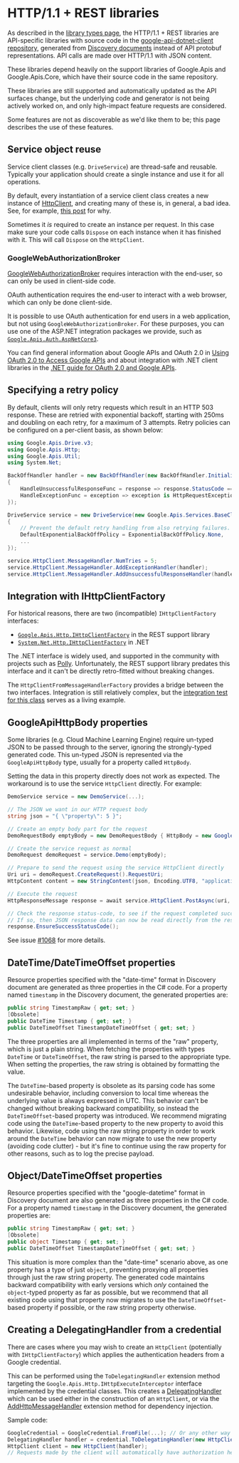 # HTTP/1.1 + REST libraries

As described in the [library types page](library-types.md), the
HTTP/1.1 + REST libraries are API-specific libraries with source code in
the [google-api-dotnet-client repository](https://github.com/googleapis/google-api-dotnet-client),
generated from [Discovery documents](https://developers.google.com/discovery/v1/getting_started)
instead of API protobuf representations. API calls are made over HTTP/1.1 with
JSON content.

These libraries depend heavily on the support libraries of Google.Apis and
Google.Apis.Core, which have their source code in the same repository.

These libraries are still supported and automatically updated as the API
surfaces change, but the underlying code and generator is not being actively worked
on, and only high-impact feature requests are considered.

Some features are not as discoverable as we'd like them to be; this page
describes the use of these features.

## Service object reuse

Service client classes (e.g. `DriveService`) are thread-safe and reusable.
Typically your application should create a single instance and use it for all operations.

By default, every instantiation of a service client class creates a new instance of
[HttpClient](https://learn.microsoft.com/en-us/dotnet/api/system.net.http.httpclient),
and creating many of these is, in general, a bad idea. See, for example,
[this post](https://aspnetmonsters.com/2016/08/2016-08-27-httpclientwrong/) for why.

Sometimes it *is* required to create an instance per request. In this case make sure
your code calls `Dispose` on each instance when it has finished with it.
This will call `Dispose` on the `HttpClient`.

### GoogleWebAuthorizationBroker

[GoogleWebAuthorizationBroker](https://github.com/googleapis/google-api-dotnet-client/blob/main/Src/Support/Google.Apis.Auth/OAuth2/GoogleWebAuthorizationBroker.cs) requires interaction with the end-user, so can only be used in client-side code.

OAuth authentication requires the end-user to interact with a web browser, which can only be done client-side.

It is possible to use OAuth authentication for end users in a web application, but not using
`GoogleWebAuthorizationBroker`. For these purposes, you can use one of the ASP.NET integration packages
we provide, such as [`Google.Apis.Auth.AspNetCore3`](https://www.nuget.org/packages/Google.Apis.Auth.AspNetCore3).

You can find general information about Google APIs and OAuth 2.0 in 
[Using OAuth 2.0 to Access Google APIs](https://developers.google.com/identity/protocols/oauth2)
and about integration with .NET client libraries in the [.NET guide for OAuth 2.0 and
Google APIs](https://developers.google.com/api-client-library/dotnet/guide/aaa_oauth).

## Specifying a retry policy

By default, clients will only retry requests which result in an HTTP 503 response. These are retried with exponential backoff, starting with 250ms and doubling on each retry, for a maximum of 3 attempts.
Retry policies can be configured on a per-client basis, as shown below:

```csharp
using Google.Apis.Drive.v3;
using Google.Apis.Http;
using Google.Apis.Util;
using System.Net;

BackOffHandler handler = new BackOffHandler(new BackOffHandler.Initializer(new ExponentialBackOff())
{
    HandleUnsuccessfulResponseFunc = response => response.StatusCode == HttpStatusCode.InternalServerError,
    HandleExceptionFunc = exception => exception is HttpRequestException
});

DriveService service = new DriveService(new Google.Apis.Services.BaseClientService.Initializer
{
    // Prevent the default retry handling from also retrying failures.
    DefaultExponentialBackOffPolicy = ExponentialBackOffPolicy.None,
    ...
});

service.HttpClient.MessageHandler.NumTries = 5;
service.HttpClient.MessageHandler.AddExceptionHandler(handler);
service.HttpClient.MessageHandler.AddUnsuccessfulResponseHandler(handler);
```

## Integration with IHttpClientFactory

For historical reasons, there are two (incompatible) `IHttpClientFactory` interfaces:

- [`Google.Apis.Http.IHttpClientFactory`](https://github.com/googleapis/google-api-dotnet-client/blob/main/Src/Support/Google.Apis.Core/Http/IHttpClientFactory.cs) in the REST support library
- [`System.Net.Http.IHttpClientFactory`](https://learn.microsoft.com/en-us/dotnet/api/system.net.http.ihttpclientfactory) in .NET

The .NET interface is widely used, and supported in the community with projects such as
[Polly](https://github.com/App-vNext/Polly). Unfortunately, the REST support library predates this
interface and it can't be directly retro-fitted without breaking changes.

The `HttpClientFromMessageHandlerFactory` provides a bridge between the two interfaces. Integration is still
relatively complex, but the [integration test for this class](https://github.com/googleapis/google-api-dotnet-client/blob/main/Src/Support/IntegrationTests/HttpClientFromMessageHandlerFactoryTests.cs)
serves as a living example.

## GoogleApiHttpBody properties

Some libraries (e.g. Cloud Machine Learning Engine) require un-typed
JSON to be passed through to the server, ignoring the strongly-typed
generated code. This un-typed JSON is represented via the `GoogleApiHttpBody`
type, usually for a property called `HttpBody`.

Setting the data in this property directly does not work as
expected. The workaround is to use the service `HttpClient` directly. For example:

```csharp
DemoService service = new DemoService(...);

// The JSON we want in our HTTP request body
string json = "{ \"property\": 5 }";

// Create an empty body part for the request
DemoRequestBody emptyBody = new DemoRequestBody { HttpBody = new GoogleApiHttpBody() };

// Create the service request as normal
DemoRequest demoRequest = service.Demo(emptyBody);

// Prepare to send the request using the service HttpClient directly
Uri uri = demoRequest.CreateRequest().RequestUri;
HttpContent content = new StringContent(json, Encoding.UTF8, "application/json");

// Execute the request
HttpResponseMessage response = await service.HttpClient.PostAsync(uri, content);

// Check the response status-code, to see if the request completed successfully.
// If so, then JSON response data can now be read directly from the response
response.EnsureSuccessStatusCode();
```

See issue [#1068](https://github.com/googleapis/google-api-dotnet-client/issues/1068) for more details.

## DateTime/DateTimeOffset properties

Resource properties specified with the "date-time" format in Discovery document are generated as three
properties in the C# code. For a property named `timestamp` in the Discovery document,
the generated properties are:

```csharp
public string TimestampRaw { get; set; }
[Obsolete]
public DateTime Timestamp { get; set; }
public DateTimeOffset TimestampDateTimeOffset { get; set; }
```

The three properties are all implemented in terms of the "raw" property, which is just a plain string. When fetching the properties with types `DateTime` or `DateTimeOffset`, the raw string is parsed to the appropriate type. When setting the properties, the raw string is obtained by formatting the value.

The `DateTime`-based property is obsolete as its parsing code has some undesirable behavior, including 
conversion to local time whereas the underlying value is always expressed in UTC. This behavior can't be
changed without breaking backward compatibility, so instead the `DateTimeOffset`-based property was
introduced. We recommend migrating code using the `DateTime`-based property to the new property to avoid
this behavior. Likewise, code using the raw string property in order to work around the `DateTime` behavior
can now migrate to use the new property (avoiding code clutter) - but it's fine to continue using the raw
property for other reasons, such as to log the precise payload.

## Object/DateTimeOffset properties

Resource properties specified with the "google-datetime" format in Discovery document are also generated as three properties in the C# code. For a property named `timestamp` in the Discovery document,
the generated properties are:

```csharp
public string TimestampRaw { get; set; }
[Obsolete]
public object Timestamp { get; set; }
public DateTimeOffset TimestampDateTimeOffset { get; set; }
```

This situation is more complex than the "date-time" scenario above, as one property has a type of just
`object`, preventing proxying all properties through just the raw string property.
The generated code maintains backward compatibility with early versions which *only* contained the
`object`-typed property as far as possible, but we recommend that all existing code using that property
now migrates to use the `DateTimeOffset`-based property if possible, or the raw string property otherwise.

## Creating a DelegatingHandler from a credential

There are cases where you may wish to create an `HttpClient` (potentially with `IHttpClientFactory`)
which applies the authentication headers from a Google credential.

This can be performed using the `ToDelegatingHandler` extension method targeting the
`Google.Apis.Http.IHttpExecuteInterceptor` interface implemented by the credential classes.
This creates a [DelegatingHandler](https://learn.microsoft.com/en-us/dotnet/api/system.net.http.delegatinghandler)
which can be used either in the construction of an `HttpClient`, or via the
[AddHttpMessageHandler](https://learn.microsoft.com/en-us/dotnet/api/microsoft.extensions.dependencyinjection.httpclientbuilderextensions.addhttpmessagehandler)
extension method for dependency injection.

Sample code:

```csharp
GoogleCredential = GoogleCredential.FromFile(...); // Or any other way of creating a credential
DelegatingHandler handler = credential.ToDelegatingHandler(new HttpClientHandler());
HttpClient client = new HttpClient(handler);
// Requests made by the client will automatically have authorization headers applied.
```
